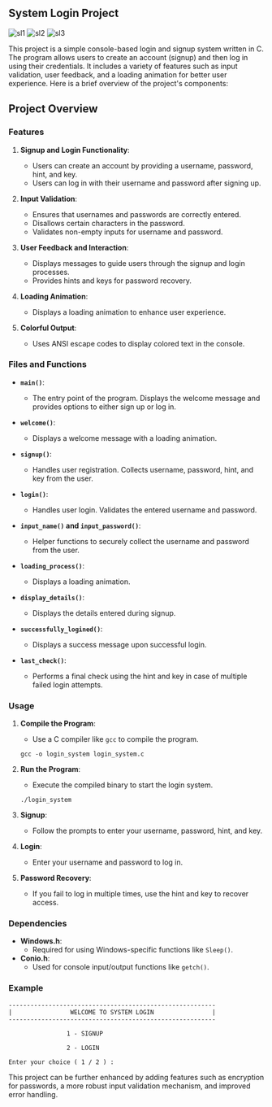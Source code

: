 ## System Login Project

![sl1](https://github.com/user-attachments/assets/ca429a10-5e50-4c87-b516-e8b27e7438fb)
![sl2](https://github.com/user-attachments/assets/e84e5651-e8e0-4964-871e-ba98fa2f6603)
![sl3](https://github.com/user-attachments/assets/25d881b9-b857-4b3f-92a6-7838afd54d5c)

This project is a simple console-based login and signup system written in C. The program allows users to create an account (signup) and then log in using their credentials. It includes a variety of features such as input validation, user feedback, and a loading animation for better user experience. Here is a brief overview of the project's components:

## Project Overview

### Features

1. **Signup and Login Functionality**: 
   - Users can create an account by providing a username, password, hint, and key.
   - Users can log in with their username and password after signing up.

2. **Input Validation**:
   - Ensures that usernames and passwords are correctly entered.
   - Disallows certain characters in the password.
   - Validates non-empty inputs for username and password.

3. **User Feedback and Interaction**:
   - Displays messages to guide users through the signup and login processes.
   - Provides hints and keys for password recovery.

4. **Loading Animation**:
   - Displays a loading animation to enhance user experience.

5. **Colorful Output**:
   - Uses ANSI escape codes to display colored text in the console.

### Files and Functions

- **`main()`**: 
  - The entry point of the program. Displays the welcome message and provides options to either sign up or log in.

- **`welcome()`**: 
  - Displays a welcome message with a loading animation.

- **`signup()`**: 
  - Handles user registration. Collects username, password, hint, and key from the user.

- **`login()`**: 
  - Handles user login. Validates the entered username and password.

- **`input_name()` and `input_password()`**: 
  - Helper functions to securely collect the username and password from the user.

- **`loading_process()`**: 
  - Displays a loading animation.

- **`display_details()`**: 
  - Displays the details entered during signup.

- **`successfully_logined()`**: 
  - Displays a success message upon successful login.

- **`last_check()`**: 
  - Performs a final check using the hint and key in case of multiple failed login attempts.

### Usage

1. **Compile the Program**:
   - Use a C compiler like `gcc` to compile the program.
   ```
   gcc -o login_system login_system.c
   ```

2. **Run the Program**:
   - Execute the compiled binary to start the login system.
   ```
   ./login_system
   ```

3. **Signup**:
   - Follow the prompts to enter your username, password, hint, and key.

4. **Login**:
   - Enter your username and password to log in.

5. **Password Recovery**:
   - If you fail to log in multiple times, use the hint and key to recover access.

### Dependencies

- **Windows.h**: 
  - Required for using Windows-specific functions like `Sleep()`.
- **Conio.h**: 
  - Used for console input/output functions like `getch()`.

### Example

```
---------------------------------------------------------
|                WELCOME TO SYSTEM LOGIN                |
---------------------------------------------------------

                1 - SIGNUP

                2 - LOGIN

Enter your choice ( 1 / 2 ) :
```

This project can be further enhanced by adding features such as encryption for passwords, a more robust input validation mechanism, and improved error handling.
